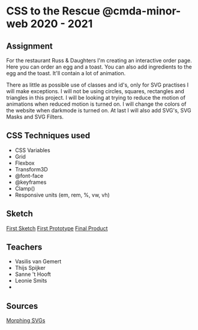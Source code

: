 # CSS to the Rescue @cmda-minor-web 2020 - 2021

## Assignment

For the restaurant Russ & Daughters I'm creating an interactive order page. Here you can order an egg and a toast. You can also add ingredients to the egg and the toast. It'll contain a lot of animation.

There as little as possible use of classes and id's, only for SVG practises I will make exceptions.
I will not be using circles, squares, rectangles and triangles in this project.
I will be looking at trying to reduce the motion of animations when reduced motion is turned on.
I will change the colors of the website when darkmode is turned on.
At last I will also add SVG's, SVG Masks and SVG Filters.

## CSS Techniques used
- CSS Variables
- Grid
- Flexbox
- Transform3D
- @font-face
- @keyframes
- Clamp()
- Responsive units (em, rem, %, vw, vh)
## Sketch

[First Sketch](https://github.com/Vincentvanleeuwen/css-to-the-rescue-2021/blob/master/docs/img/schets.jpg?raw=true)
[First Prototype](https://gyazo.com/e04c359db4faf4f852ec02f502f34c85)
[Final Product](https://menu-animations.netlify.app/)

## Teachers
- Vasilis van Gemert
- Thijs Spijker
- Sanne 't Hooft
- Leonie Smits
- 
## Sources
[Morphing SVGs](https://webkul.com/blog/morphing-using-svg-animate-css/)
